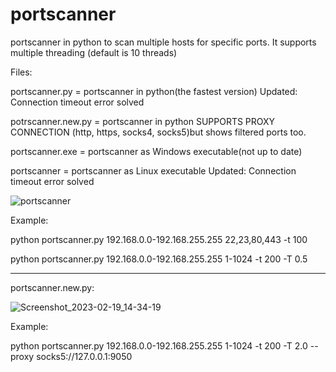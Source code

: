 # portscanner
portscanner in python to scan multiple hosts for specific ports.
It supports multiple threading (default is 10 threads)

Files:

portscanner.py = portscanner in python(the fastest version)
Updated: Connection timeout error solved

potrscanner.new.py = portscanner in python SUPPORTS PROXY CONNECTION (http, https, socks4, socks5)but shows filtered ports too.

portscanner.exe = portscanner as Windows executable(not up to date)

portscanner = portscanner as Linux executable
Updated: Connection timeout error solved

![portscanner](https://user-images.githubusercontent.com/121404035/219865746-b3d634e7-47f5-4e8f-a490-244c69cb460c.png)


Example:

python portscanner.py 192.168.0.0-192.168.255.255 22,23,80,443 -t 100

python portscanner.py 192.168.0.0-192.168.255.255 1-1024 -t 200 -T 0.5

--------------------------------------------------------------------------------

portscanner.new.py:

![Screenshot_2023-02-19_14-34-19](https://user-images.githubusercontent.com/121404035/219952199-5bea0213-da70-4d96-9f86-30455eb4eb27.png)

Example:

python portscanner.py 192.168.0.0-192.168.255.255 1-1024 -t 200 -T 2.0 --proxy socks5://127.0.0.1:9050
